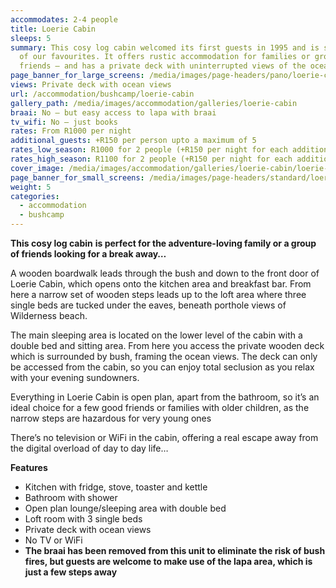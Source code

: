 ```yaml
---
accommodates: 2-4 people
title: Loerie Cabin
sleeps: 5
summary: This cosy log cabin welcomed its first guests in 1995 and is still one
  of our favourites. It offers rustic accommodation for families or groups of
  friends – and has a private deck with uninterrupted views of the ocean
page_banner_for_large_screens: /media/images/page-headers/pano/loerie-cabin.jpg
views: Private deck with ocean views
url: /accommodation/bushcamp/loerie-cabin
gallery_path: /media/images/accommodation/galleries/loerie-cabin
braai: No – but easy access to lapa with braai
tv_wifi: No – just books
rates: From R1000 per night
additional_guests: +R150 per person upto a maximum of 5
rates_low_season: R1000 for 2 people (+R150 per night for each additional person – max 5)
rates_high_season: R1100 for 2 people (+R150 per night for each additional person – max 5)
cover_image: /media/images/accommodation/galleries/loerie-cabin/loerie-cabin-05.jpg
page_banner_for_small_screens: /media/images/page-headers/standard/loerie-cabin.jpg
weight: 5
categories:
  - accommodation
  - bushcamp
---
```

**This cosy log cabin** **is perfect for the adventure-loving family or a group of friends looking for a break away…**

A wooden boardwalk leads through the bush and down to the front door of Loerie Cabin, which opens onto the kitchen area and breakfast bar. From here a narrow set of wooden steps leads up to the loft area where three single beds are tucked under the eaves, beneath porthole views of Wilderness beach. 

The main sleeping area is located on the lower level of the cabin with a double bed and sitting area. From here you access the private wooden deck which is surrounded by bush, framing the ocean views. The deck can only be accessed from the cabin, so you can enjoy total seclusion as you relax with your evening sundowners.

Everything in Loerie Cabin is open plan, apart from the bathroom, so it’s an ideal choice for a few good friends or families with older children, as the narrow steps are hazardous for very young ones

There’s no television or WiFi in the cabin, offering a real escape away from the digital overload of day to day life…

**Features**

* Kitchen with fridge, stove, toaster and kettle
* Bathroom with shower
* Open plan lounge/sleeping area with double bed
* Loft room with 3 single beds
* Private deck with ocean views
* No TV or WiFi
* **The braai has been removed from this unit to eliminate the risk of bush fires, but guests are welcome to make use of the lapa area, which is just a few steps away**